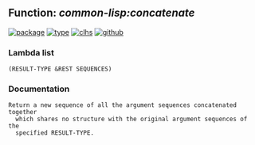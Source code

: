 ## Function: ***common-lisp:concatenate***
[![package](https://img.shields.io/badge/Package-COMMON--LISP-5f9ea0.svg?style=social&colorA=999999)](../) [![type](https://img.shields.io/badge/Type-Function-5f9ea0.svg?style=social&colorA=999999)](../#function) [![clhs](https://img.shields.io/badge/CLHS-CONCATENATE-5f9ea0.svg?style=social&colorA=999999)](http://www.lispworks.com/documentation/HyperSpec/Body/f_concat.htm) [![github](https://img.shields.io/badge/GitHub-View_the_source-5f9ea0.svg?style=social&colorA=999999&logo=github)](https://github.com/sbcl/sbcl/blob/master/src/code/seq.lisp/) 
### Lambda list
```
(RESULT-TYPE &REST SEQUENCES)
```
### Documentation
```
Return a new sequence of all the argument sequences concatenated together
  which shares no structure with the original argument sequences of the
  specified RESULT-TYPE.
```
